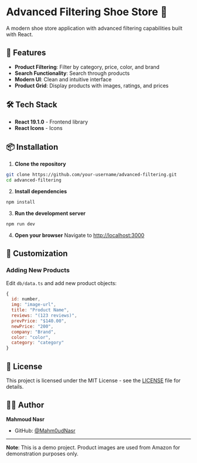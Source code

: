 # Advanced Filtering Shoe Store 👟

A modern shoe store application with advanced filtering capabilities built with React.

## 🚀 Features

- **Product Filtering**: Filter by category, price, color, and brand
- **Search Functionality**: Search through products
- **Modern UI**: Clean and intuitive interface
- **Product Grid**: Display products with images, ratings, and prices

## 🛠️ Tech Stack

- **React 19.1.0** - Frontend library
- **React Icons** - Icons

## 📦 Installation

1. **Clone the repository**
```bash
git clone https://github.com/your-username/advanced-filtering.git
cd advanced-filtering
```

2. **Install dependencies**
```bash
npm install
```

3. **Run the development server**
```bash
npm run dev
```

4. **Open your browser**
Navigate to [http://localhost:3000](http://localhost:3000)

## 🔧 Customization

### Adding New Products
Edit `db/data.ts` and add new product objects:

```js
{
  id: number,
  img: "image-url",
  title: "Product Name",
  reviews: "(123 reviews)",
  prevPrice: "$140.00",
  newPrice: "200",
  company: "Brand",
  color: "color",
  category: "category"
}
```

## 📄 License

This project is licensed under the MIT License - see the [LICENSE](LICENSE) file for details.

## 👨‍💻 Author

**Mahmoud Nasr**
- GitHub: [@Mahm0udNasr](https://github.com/mahm0udnasr)

---

**Note**: This is a demo project. Product images are used from Amazon for demonstration purposes only.